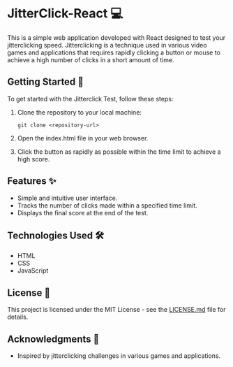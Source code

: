 # JitterClick-React 💻

This is a simple web application developed with React designed to test your jitterclicking speed. Jitterclicking is a technique used in various video games and applications that requires rapidly clicking a button or mouse to achieve a high number of clicks in a short amount of time.

## Getting Started 🚀

To get started with the Jitterclick Test, follow these steps:

1. Clone the repository to your local machine:
    ```
    git clone <repository-url>
    ```
2. Open the index.html file in your web browser.

3. Click the button as rapidly as possible within the time limit to achieve a high score.

## Features ✨

- Simple and intuitive user interface.
- Tracks the number of clicks made within a specified time limit.
- Displays the final score at the end of the test.

## Technologies Used 🛠️

- HTML
- CSS
- JavaScript

## License 📄

This project is licensed under the MIT License - see the [LICENSE.md](LICENSE.md) file for details.

## Acknowledgments 🙌

- Inspired by jitterclicking challenges in various games and applications.
